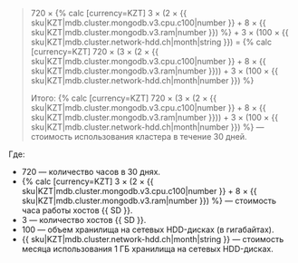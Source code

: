 > 720 × {% calc [currency=KZT] 3 × (2 × {{ sku|KZT|mdb.cluster.mongodb.v3.cpu.c100|number }} + 8 × {{ sku|KZT|mdb.cluster.mongodb.v3.ram|number }}) %} + 3 × (100&nbsp;×&nbsp;{{ sku|KZT|mdb.cluster.network-hdd.ch|month|string }}) = {% calc [currency=KZT] 720 × (3 × (2 × {{ sku|KZT|mdb.cluster.mongodb.v3.cpu.c100|number }} + 8 × {{ sku|KZT|mdb.cluster.mongodb.v3.ram|number }})) + 3 × (100 × {{ sku|KZT|mdb.cluster.network-hdd.ch|month|number }}) %}
>
> Итого: {% calc [currency=KZT] 720 × (3 × (2 × {{ sku|KZT|mdb.cluster.mongodb.v3.cpu.c100|number }} + 8 × {{ sku|KZT|mdb.cluster.mongodb.v3.ram|number }})) + 3 × (100 × {{ sku|KZT|mdb.cluster.network-hdd.ch|month|number }}) %} — стоимость использования кластера в течение 30 дней.

Где:
* 720 — количество часов в 30 днях.
* {% calc [currency=KZT] 3 × (2 × {{ sku|KZT|mdb.cluster.mongodb.v3.cpu.c100|number }} + 8 × {{ sku|KZT|mdb.cluster.mongodb.v3.ram|number }}) %} — стоимость часа работы хостов {{ SD }}.
* 3 — количество хостов {{ SD }}.
* 100 — объем хранилища на сетевых HDD-дисках (в гигабайтах).
* {{ sku|KZT|mdb.cluster.network-hdd.ch|month|string }} — стоимость месяца использования 1 ГБ хранилища на сетевых HDD-дисках.